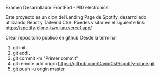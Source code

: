 Examen Desarrollador FrontEnd - PID electronics

Este proyecto es un clon del Landing Page de Spotify, desarrollado utilizando React y Tailwind CSS.
Puedes visitar en el siguiente link: https://spotify-clone-two-tau.vercel.app/

Crear repositorio publico en github
Desde la terminal 
1. git init
2. git add .
3. git commit -m "Primer commit"
4. git remote add origin https://github.com/DavidCs9/spotify-clone.git
5. git push -u origin master
